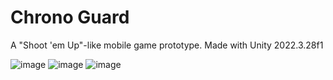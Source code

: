 # Chrono Guard

A "Shoot 'em Up"-like mobile game prototype. Made with Unity 2022.3.28f1

![image](https://github.com/user-attachments/assets/f63a1a6f-6c94-4caf-b80f-3d9f4ddd8293)
![image](https://github.com/user-attachments/assets/80ed9d6b-3c07-4680-9cd0-40cbe3527844)
![image](https://github.com/user-attachments/assets/abbcbb44-6141-4cab-afcd-49c7a1bc0345)
